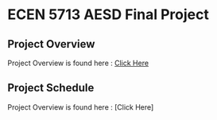 # ECEN 5713 AESD Final Project

## Project Overview
Project Overview is found here : [Click Here](https://github.com/cu-ecen-aeld/final-project-anuh7/wiki/Project-Overview)

## Project Schedule
Project Overview is found here : [Click Here]


